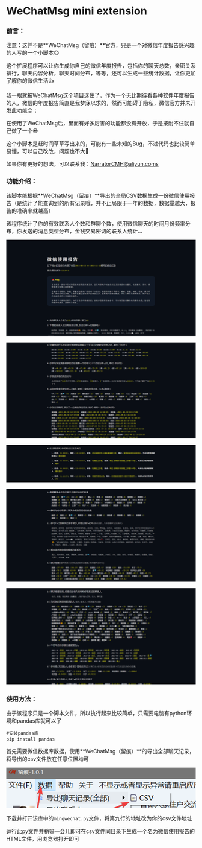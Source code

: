 # WeChatMsg mini extension

### 前言：

注意：这并不是**WeChatMsg（留痕）**官方，只是一个对微信年度报告感兴趣的人写的一个小脚本😊

这个扩展程序可以让你生成你自己的微信年度报告，包括你的聊天总数，亲密关系排行，聊天内容分析，聊天时间分布，等等，还可以生成一些统计数据，让你更加了解你的微信生活👍

我一眼就被WeChatMsg这个项目迷住了，作为一个无比期待看各种软件年度报告的人，微信的年度报告简直是我梦寐以求的，然而可能碍于隐私，微信官方并未开发此功能😔；

在使用了WeChatMsg后，里面有好多厉害的功能都没有开放，于是按耐不住就自己做了一个😎

这个小脚本是赶时间草草写出来的，可能有一些未知的Bug，不过代码也比较简单易懂，可以自己改改，问题也不大🙌

如果你有更好的想法，可以联系我：NarratorCMH@aliyun.coms



### 功能介绍：

该脚本能根据**WeChatMsg（留痕）**导出的全局CSV数据生成一份微信使用报告（是统计了能查询到的所有记录哦，并不止局限于一年的数据，数据量越大，报告的准确率就越高）

该程序统计了你的有效联系人个数和群聊个数，使用微信聊天的时间月份频率分布，你发送的消息类型分布，金钱交易密切的联系人统计...

![3](.\Pictures\3.png)

![2](.\Pictures\2.png)

![4](.\Pictures\4.png)

![5](.\Pictures\5.png)

![1](.\Pictures\1.png)



### 使用方法：

由于该程序只是一个脚本文件，所以执行起来比较简单，只需要电脑有python环境和pandas库就可以了

```shell
#安装pandas库
pip install pandas	
```

首先需要微信数据库数据，使用**WeChatMsg（留痕）**的导出全部聊天记录，将导出的csv文件放在任意位置均可

![6](.\Pictures\6.png)

下载并打开该库中的`mingwechat.py`文件，将第九行的地址改为你的csv文件地址

运行此py文件并稍等一会儿即可在csv文件同目录下生成一个名为微信使用报告的HTML文件，用浏览器打开即可
